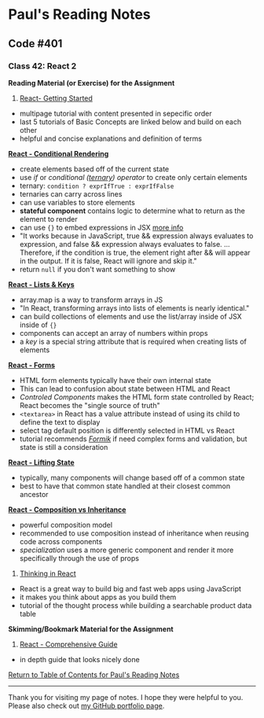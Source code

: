 # Paul's Reading Notes

## Code #401

### Class 42: React 2

**Reading Material (or Exercise) for the Assignment**
1. [React- Getting Started](https://reactjs.org/docs/getting-started.html)
- multipage tutorial with content presented in sepecific order
- last 5 tutorials of Basic Concepts are linked below and build on each other
- helpful and concise explanations and definition of terms

**[React - Conditional Rendering](https://reactjs.org/docs/hello-world.html)**
- create elements based off of the current state
- use *if* or *conditional ([ternary](https://developer.mozilla.org/en-US/docs/Web/JavaScript/Reference/Operators/Conditional_Operator)) operator* to create only certain elements
- ternary: `condition ? exprIfTrue : exprIfFalse`
- ternaries can carry across lines
- can use variables to store elements
- **stateful component** contains logic to determine what to return as the element to render
- can use `{}` to embed expressions in JSX [more info](https://reactjs.org/docs/introducing-jsx.html#embedding-expressions-in-jsx)
- "It works because in JavaScript, true && expression always evaluates to expression, and false && expression always evaluates to false.  ...  Therefore, if the condition is true, the element right after && will appear in the output. If it is false, React will ignore and skip it."
- return `null` if you don't want something to show

**[React - Lists & Keys](https://reactjs.org/docs/introducing-jsx.html)**
- array.map is a way to transform arrays in JS
- "In React, transforming arrays into lists of elements is nearly identical."
- can build collections of elements and use the list/array inside of JSX inside of `{}`
- components can accept an array of numbers within props
- a *key* is a special string attribute that is required when creating lists of elements

**[React - Forms](https://reactjs.org/docs/rendering-elements.html)**
- HTML form elements typically have their own internal state
- This can lead to confusion about state between HTML and React
- *Controled Components* makes the HTML form state controlled by React; React becomes the "single source of truth"
- `<textarea>` in React has a value attribute instead of using its child to define the text to display
- select tag default position is differently selected in HTML vs React
- tutorial recommends [*Formik*](https://formik.org/) if need complex forms and validation, but state is still a consideration

**[React - Lifting State](https://reactjs.org/docs/components-and-props.html)**
- typically, many components will change based off of a common state
- best to have that common state handled at their closest common ancestor

**[React - Composition vs Inheritance](https://reactjs.org/docs/state-and-lifecycle.html)**
- powerful composition model
- recommended to use composition instead of inheritance when reusing code across components
- *specialization* uses a more generic component and render it more specifically through the use of props

1. [Thinking in React](https://reactjs.org/docs/thinking-in-react.html)
- React is a great way to build big and fast web apps using JavaScript
- it makes you think about apps as you build them
- tutorial of the thought process while building a searchable product data table



**Skimming/Bookmark Material for the Assignment**
1. [React - Comprehensive Guide](https://tylermcginnis.com/reactjs-tutorial-a-comprehensive-guide-to-building-apps-with-react/)
- in depth guide that looks nicely done



[Return to Table of Contents for Paul's Reading Notes](https://paul-leonard.github.io/reading-notes/ "Go back to find more notes!")



---



Thank you for visiting my page of notes.  I hope they were helpful to you.  Please also check out [my GitHub portfolio page](https://github.com/paul-leonard "Paul's GitHub Portfolio").